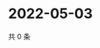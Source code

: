 # 2022-05-03

共 0 条

<!-- BEGIN WEIBO -->
<!-- 最后更新时间 Tue May 03 2022 15:15:41 GMT+0800 (China Standard Time) -->

<!-- END WEIBO -->
